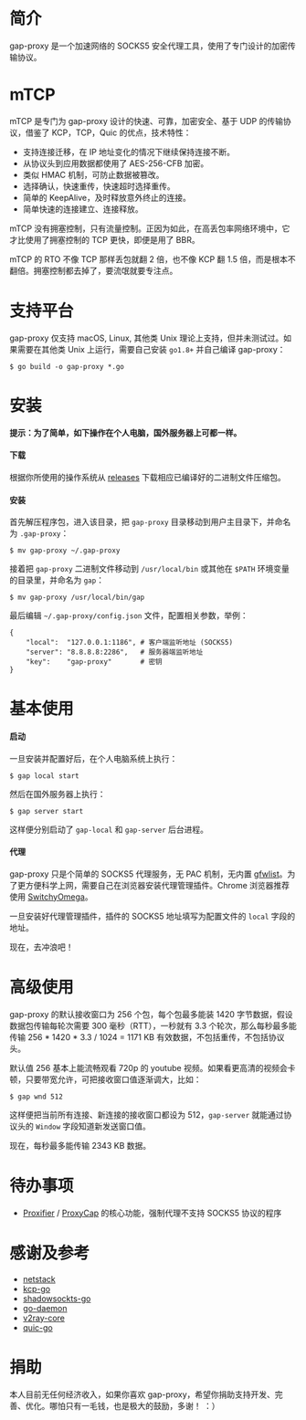 # 简介
gap-proxy 是一个加速网络的 SOCKS5 安全代理工具，使用了专门设计的加密传输协议。

# mTCP
mTCP 是专门为 gap-proxy 设计的快速、可靠，加密安全、基于 UDP 的传输协议，借鉴了 KCP，TCP，Quic 的优点，技术特性：

* 支持连接迁移，在 IP 地址变化的情况下继续保持连接不断。
* 从协议头到应用数据都使用了 AES-256-CFB 加密。
* 类似 HMAC 机制，可防止数据被篡改。
* 选择确认，快速重传，快速超时选择重传。
* 简单的 KeepAlive，及时释放意外终止的连接。
* 简单快速的连接建立、连接释放。

mTCP 没有拥塞控制，只有流量控制。正因为如此，在高丢包率网络环境中，它才比使用了拥塞控制的 TCP 更快，即便是用了 BBR。

mTCP 的 RTO 不像 TCP 那样丢包就翻 2 倍，也不像 KCP 翻 1.5 倍，而是根本不翻倍。拥塞控制都去掉了，要流氓就要专注点。

# 支持平台
gap-proxy 仅支持 macOS, Linux, 其他类 Unix 理论上支持，但并未测试过。如果需要在其他类 Unix 上运行，需要自己安装 `go1.8+` 并自己编译 gap-proxy：

```
$ go build -o gap-proxy *.go
```

# 安装

**提示：为了简单，如下操作在个人电脑，国外服务器上可都一样。**

#### 下载
根据你所使用的操作系统从 [releases](https://github.com/fanpei91/gap/releases/) 下载相应已编译好的二进制文件压缩包。

#### 安装
首先解压程序包，进入该目录，把 `gap-proxy` 目录移动到用户主目录下，并命名为 `.gap-proxy`：

```
$ mv gap-proxy ~/.gap-proxy
```

接着把 `gap-proxy` 二进制文件移动到 `/usr/local/bin` 或其他在 `$PATH` 环境变量的目录里，并命名为 `gap`：

```
$ mv gap-proxy /usr/local/bin/gap
```

最后编辑 `~/.gap-proxy/config.json` 文件，配置相关参数，举例：

```
{
	"local":  "127.0.0.1:1186", # 客户端监听地址 (SOCKS5)
	"server": "8.8.8.8:2286",   # 服务器端监听地址
	"key":    "gap-proxy"       # 密钥
}
```

# 基本使用
#### 启动
一旦安装并配置好后，在个人电脑系统上执行：

```
$ gap local start
```

然后在国外服务器上执行：

```
$ gap server start
```

这样便分别启动了 `gap-local` 和 `gap-server` 后台进程。

#### 代理
gap-proxy 只是个简单的 SOCKS5 代理服务，无 PAC 机制，无内置 [gfwlist](https://github.com/gfwlist/gfwlist)。为了更方便科学上网，需要自己在浏览器安装代理管理插件。Chrome 浏览器推荐使用 [SwitchyOmega](https://chrome.google.com/webstore/detail/proxy-switchyomega/padekgcemlokbadohgkifijomclgjgif)。

一旦安装好代理管理插件，插件的 SOCKS5 地址填写为配置文件的 `local` 字段的地址。

现在，去冲浪吧！

# 高级使用
gap-proxy 的默认接收窗口为 256 个包，每个包最多能装 1420 字节数据，假设数据包传输每轮次需要 300 毫秒（RTT），一秒就有 3.3 个轮次，那么每秒最多能传输 256 * 1420 * 3.3 / 1024 = 1171 KB 有效数据，不包括重传，不包括协议头。

默认值 256 基本上能流畅观看 720p 的 youtube 视频。如果看更高清的视频会卡顿，只要带宽允许，可把接收窗口值逐渐调大，比如：

```
$ gap wnd 512
```

这样便把当前所有连接、新连接的接收窗口都设为 512，`gap-server` 就能通过协议头的 `Window` 字段知道新发送窗口值。

现在，每秒最多能传输 2343 KB 数据。



# 待办事项
* [Proxifier](https://www.proxifier.com/) / [ProxyCap](http://www.proxycap.com/) 的核心功能，强制代理不支持 SOCKS5 协议的程序

# 感谢及参考
* [netstack](https://github.com/google/netstack)
* [kcp-go](https://github.com/xtaci/kcp-go)
* [shadowsockts-go](https://github.com/shadowsocks/shadowsocks-go)
* [go-daemon](https://github.com/sevlyar/go-daemon)
* [v2ray-core](https://github.com/v2ray/v2ray-core)
* [quic-go](https://github.com/lucas-clemente/quic-go)

# 捐助
本人目前无任何经济收入，如果你喜欢 gap-proxy，希望你捐助支持开发、完善、优化。哪怕只有一毛钱，也是极大的鼓励，多谢！ ：）